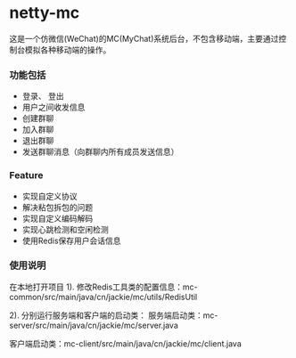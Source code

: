 # netty-mc

这是一个仿微信(WeChat)的MC(MyChat)系统后台，不包含移动端，主要通过控制台模拟各种移动端的操作。

### 功能包括
- 登录、 登出
- 用户之间收发信息
- 创建群聊
- 加入群聊
- 退出群聊
- 发送群聊消息（向群聊内所有成员发送信息）

### Feature
- 实现自定义协议
- 解决粘包拆包的问题
- 实现自定义编码解码
- 实现心跳检测和空闲检测
- 使用Redis保存用户会话信息

### 使用说明
在本地打开项目
1). 修改Redis工具类的配置信息：mc-common/src/main/java/cn/jackie/mc/utils/RedisUtil

2). 分别运行服务端和客户端的启动类：
服务端启动类：mc-server/src/main/java/cn/jackie/mc/server.java

客户端启动类：mc-client/src/main/java/cn/jackie/mc/client.java
